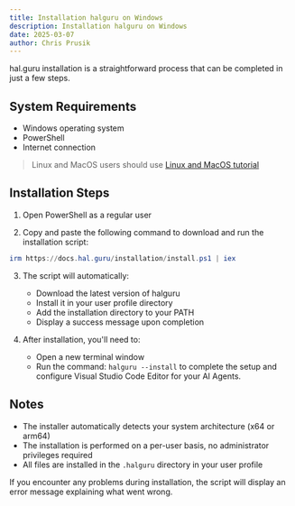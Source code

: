 ```yaml
---
title: Installation halguru on Windows
description: Installation halguru on Windows
date: 2025-03-07
author: Chris Prusik
---
```


hal.guru installation is a straightforward process that can be completed in just a few steps.

## System Requirements

- Windows operating system
- PowerShell
- Internet connection

> Linux and MacOS users should use [Linux and MacOS tutorial](installation-linux-and-mac.md)

## Installation Steps

1. Open PowerShell as a regular user

2. Copy and paste the following command to download and run the installation script:
```powershell
irm https://docs.hal.guru/installation/install.ps1 | iex
```

3. The script will automatically:
   - Download the latest version of halguru
   - Install it in your user profile directory
   - Add the installation directory to your PATH
   - Display a success message upon completion

4. After installation, you'll need to:
   - Open a new terminal window
   - Run the command: `halguru --install` to complete the setup and configure Visual Studio Code Editor for your AI Agents.

## Notes

- The installer automatically detects your system architecture (x64 or arm64)
- The installation is performed on a per-user basis, no administrator privileges required
- All files are installed in the `.halguru` directory in your user profile

If you encounter any problems during installation, the script will display an error message explaining what went wrong.